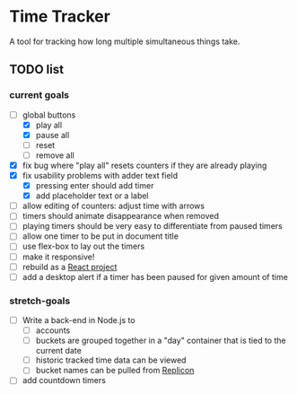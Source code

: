 # Time Tracker

A tool for tracking how long multiple simultaneous things take.

## TODO list

### current goals
* [ ] global buttons
	* [x] play all
	* [x] pause all
	* [ ] reset
	* [ ] remove all
* [x] fix bug where "play all" resets counters if they are already playing
* [x] fix usability problems with adder text field 
	* [x] pressing enter should add timer
	* [x] add placeholder text or a label
* [ ] allow editing of counters: adjust time with arrows
* [ ] timers should animate disappearance when removed
* [ ] playing timers should be very easy to differentiate from paused timers
* [ ] allow one timer to be put in document title
* [ ] use flex-box to lay out the timers
* [ ] make it responsive!
* [ ] rebuild as a [React project](https://github.com/mitchellDunaway/time-tracker)
* [ ] add a desktop alert if a timer has been paused for given amount of time

### stretch-goals
* [ ] Write a back-end in Node.js to
	* [ ] accounts
	* [ ] buckets are grouped together in a "day" container that is tied to the current date
	* [ ] historic tracked time data can be viewed
	* [ ] bucket names can be pulled from [Replicon](https://www.replicon.com/help-center/developers/)
* [ ] add countdown timers
